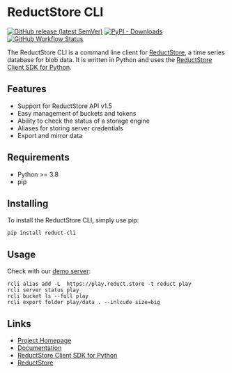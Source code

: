 # ReductStore CLI

[![GitHub release (latest SemVer)](https://img.shields.io/github/v/release/reduct-storage/reduct-cli)](https://pypi.org/project/reduct-cli)
[![PyPI - Downloads](https://img.shields.io/pypi/dm/reduct-cli)](https://pypi.org/project/reduct-cli)
[![GitHub Workflow Status](https://img.shields.io/github/actions/workflow/status/reductstore/reduct-cli/ci.yml?branch=main)](https://github.com/reductstore/reduct-cli/actions)

The ReductStore CLI is a command line client for [ReductStore](https://www.reduct.store), a time series database for
blob data. It is written in Python and uses the [ReductStore Client SDK for Python](https://py.reduct.store/).

## Features

* Support for ReductStore API v1.5
* Easy management of buckets and tokens
* Ability to check the status of a storage engine
* Aliases for storing server credentials
* Export and mirror data

## Requirements

* Python >= 3.8
* pip

## Installing

To install the ReductStore CLI, simply use pip:

```
pip install reduct-cli
```

## Usage

Check with our [demo server](https://play.reduct.store):

```shell
rcli alias add -L  https://play.reduct.store -t reduct play
rcli server status play
rcli bucket ls --full play
rcli export folder play/data . --inlcude size=big
```

## Links

* [Project Homepage](https://www.reduct.store)
* [Documentation](https://cli.reduct.store)
* [ReductStore Client SDK for Python](https://github.com/reductstore/reduct-py)
* [ReductStore](https://github.com/reductstore/reductstore)
